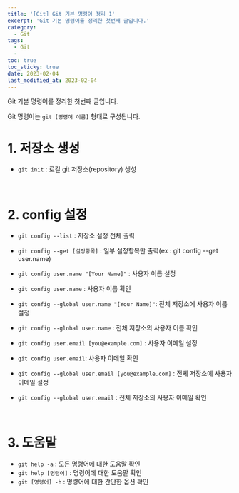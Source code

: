```yaml
---
title: '[Git] Git 기본 명령어 정리 1'
excerpt: 'Git 기본 명령어를 정리한 첫번째 글입니다.'
category: 
  - Git
tags:
  - Git
  - 
toc: true
toc_sticky: true
date: 2023-02-04
last_modified_at: 2023-02-04
---
```


Git 기본 명령어를 정리한 첫번째 글입니다. 

Git 명령어는 `git [명령어 이름]` 형태로 구성됩니다. 
<br>

# 1. 저장소 생성
- `git init` : 로컬 git 저장소(repository) 생성  
<br>

# 2. config 설정
- `git config --list` : 저장소 설정 전체 출력  
- `git config --get [설정항목]` : 일부 설정항목만 출력(ex : git config --get user.name)

- `git config user.name "[Your Name]"` : 사용자 이름 설정   
- `git config user.name` : 사용자 이름 확인   
- `git config --global user.name "[Your Name]"`: 전체 저장소에 사용자 이름 설정   
- `git config --global user.name` : 전체 저장소의 사용자 이름 확인   

- `git config user.email [you@example.com]` : 사용자 이메일 설정     
- `git config user.email`: 사용자 이메일 확인  
- `git config --global user.email [you@example.com]` : 전체 저장소에 사용자 이메일 설정   
- `git config --global user.email` : 전체 저장소의 사용자 이메일 확인   
<br>

# 3. 도움말
- `git help -a` : 모든 명령어에 대한 도움말 확인
- `git help [명령어]` : 명령어에 대한 도움말 확인  
- `git [명령어] -h` : 명령어에 대한 간단한 옵션 확인
